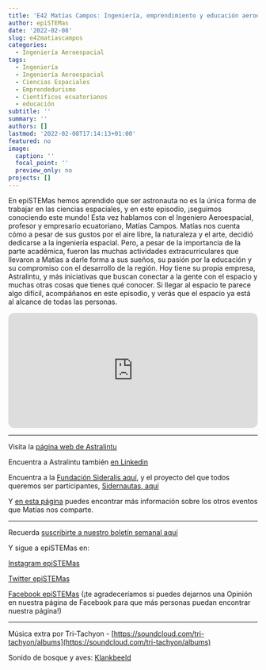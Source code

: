 ```yaml
---
title: 'E42 Matías Campos: Ingeniería, emprendimiento y educación aeroespacial'
author: epiSTEMas
date: '2022-02-08'
slug: e42matiascampos
categories:
  - Ingeniería Aeroespacial
tags:
  - Ingeniería
  - Ingeniería Aeroespacial
  - Ciencias Espaciales
  - Emprendedurismo
  - Científicos ecuatorianos
  - educación
subtitle: ''
summary: ''
authors: []
lastmod: '2022-02-08T17:14:13+01:00'
featured: no
image:
  caption: ''
  focal_point: ''
  preview_only: no
projects: []
---
```



En epiSTEMas hemos aprendido que ser astronauta no es la única forma de trabajar en las ciencias espaciales, y en este episodio, ¡seguimos conociendo este mundo! Esta vez hablamos con el Ingeniero Aeroespacial, profesor y empresario ecuatoriano, Matías Campos. Matías nos cuenta cómo a pesar de sus gustos por el aire libre, la naturaleza y el arte, decidió dedicarse a la ingeniería espacial. Pero, a pesar de la importancia de la parte académica, fueron las muchas actividades extracurriculares que llevaron a Matías a darle forma a sus sueños, su pasión por la educación y su compromiso con el desarrollo de la región. Hoy tiene su propia empresa, Astralintu, y más iniciativas que buscan conectar a la gente con el espacio y muchas otras cosas que tienes qué conocer. Si llegar al espacio te parece algo difícil, acompáñanos en este episodio, y verás que el espacio ya está al alcance de todas las personas. 

<iframe style="border-radius:12px" src="https://open.spotify.com/embed/episode/6nRD0C0cxGtmFYZ9vZLa9j?utm_source=generator" width="100%" height="232" frameBorder="0" allowfullscreen="" allow="autoplay; clipboard-write; encrypted-media; fullscreen; picture-in-picture"></iframe>

- - - - -



Visita la [página web de Astralintu](https://www.astralintu.com/) 

Encuentra a Astralintu también [en Linkedin](https://www.linkedin.com/company/astralintu/)

Encuentra a la [Fundación Sideralis aquí](https://www.sideralisfoundation.org/), y el proyecto del que todos queremos ser participantes, [Sidernautas, aquí](https://www.sidernautas.com/)

Y [en esta página](https://www.sideralisfoundation.org/quitospacecapital) puedes encontrar más información sobre los otros eventos que Matías nos comparte.




- - - - -




Recuerda [suscribirte a nuestro boletín semanal aquí](http://eepurl.com/hyEnr1)

Y sigue a epiSTEMas en:

[Instagram epiSTEMas](https://www.instagram.com/epistemas/)  

[Twitter epiSTEMas](https://twitter.com/epiSTEMas_Pod)

[Facebook epiSTEMas](https://www.facebook.com/epiSTEMasPod) (¡te agradeceríamos si puedes dejarnos una Opinión en nuestra página de Facebook para que más personas puedan encontrar nuestra página!)



- - - - -


Música extra por Tri-Tachyon - [https://soundcloud.com/tri-tachyon/albums](https://soundcloud.com/tri-tachyon/albums)

Sonido de bosque y aves: [Klankbeeld](freesound.org/people/klankbeeld/)
